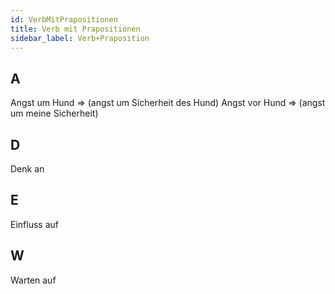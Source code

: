 ```yaml
---
id: VerbMitPrapositionen
title: Verb mit Prapositionen
sidebar_label: Verb+Praposition
---
```


## A

Angst um Hund => (angst um Sicherheit des Hund)
Angst vor Hund => (angst um meine Sicherheit)

## D

Denk an

## E

Einfluss auf

## W

Warten auf

